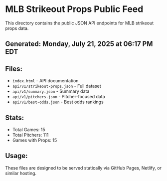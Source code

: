 # MLB Strikeout Props Public Feed

This directory contains the public JSON API endpoints for MLB strikeout props data.

## Generated: Monday, July 21, 2025 at 06:17 PM EDT

## Files:
- `index.html` - API documentation
- `api/v1/strikeout-props.json` - Full dataset
- `api/v1/summary.json` - Summary data
- `api/v1/pitchers.json` - Pitcher-focused data  
- `api/v1/best-odds.json` - Best odds rankings

## Stats:
- Total Games: 15
- Total Pitchers: 111
- Games with Props: 15

## Usage:
These files are designed to be served statically via GitHub Pages, Netlify, or similar hosting.
